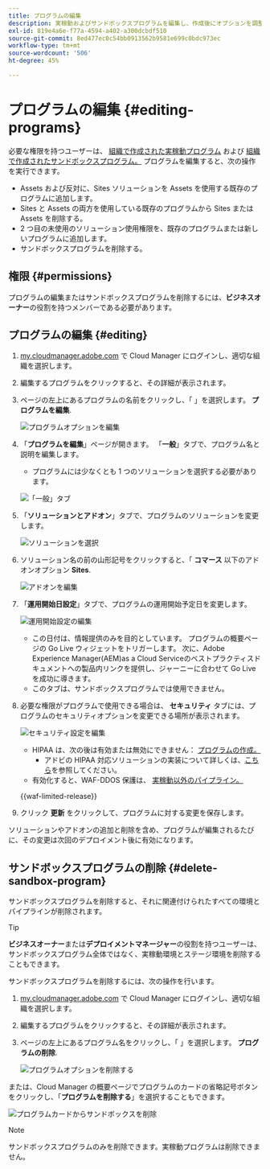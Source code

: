 ```yaml
---
title: プログラムの編集
description: 実稼動およびサンドボックスプログラムを編集し、作成後にオプションを調整する方法について説明します。
exl-id: 819e4a6e-f77a-4594-a402-a300dcbdf510
source-git-commit: 8ed477ec0c54bb0913562b9581e699c0bdc973ec
workflow-type: tm+mt
source-wordcount: '506'
ht-degree: 45%

---
```


# プログラムの編集 {#editing-programs}

必要な権限を持つユーザーは、 [組織で作成された実稼動プログラム](creating-production-programs.md) および [組織で作成されたサンドボックスプログラム。](creating-sandbox-programs.md) プログラムを編集すると、次の操作を実行できます。

* Assets および反対に、Sites ソリューションを Assets を使用する既存のプログラムに追加します。
* Sites と Assets の両方を使用している既存のプログラムから Sites または Assets を削除する。
* 2 つ目の未使用のソリューション使用権限を、既存のプログラムまたは新しいプログラムに追加します。
* サンドボックスプログラムを削除する。

## 権限 {#permissions}

プログラムの編集またはサンドボックスプログラムを削除するには、**ビジネスオーナー**&#x200B;の役割を持つメンバーである必要があります。

## プログラムの編集 {#editing}

1. [my.cloudmanager.adobe.com](https://my.cloudmanager.adobe.com/) で Cloud Manager にログインし、適切な組織を選択します。

1. 編集するプログラムをクリックすると、その詳細が表示されます。

1. ページの左上にあるプログラムの名前をクリックし、「 」を選択します。 **プログラムを編集**.

   ![プログラムオプションを編集](assets/edit-program-overview.png)

1. 「**プログラムを編集**」ページが開きます。 「**一般**」タブで、プログラム名と説明を編集します。

   * プログラムには少なくとも 1 つのソリューションを選択する必要があります。

   ![「一般」タブ](assets/edit-program-prod1.png)

1. 「**ソリューションとアドオン**」タブで、プログラムのソリューションを変更します。

   ![ソリューションを選択](assets/edit-prg.png)

1. ソリューション名の前の山形記号をクリックすると、「 **コマース** 以下のアドオンオプション **Sites**.

   ![アドオンを編集](assets/edit-program-add-on.png)

1. 「**運用開始日設定**」タブで、プログラムの運用開始予定日を変更します。

   ![運用開始設定の編集](assets/edit-program-go-live.png)

   * この日付は、情報提供のみを目的としています。 プログラムの概要ページの Go Live ウィジェットをトリガーします。 次に、Adobe Experience Manager(AEM)as a Cloud Serviceのベストプラクティスドキュメントへの製品内リンクを提供し、ジャーニーに合わせて Go Live を成功に導きます。
   * このタブは、サンドボックスプログラムでは使用できません。

1. 必要な権限がプログラムで使用できる場合は、 **セキュリティ** タブには、プログラムのセキュリティオプションを変更できる場所が表示されます。

   ![セキュリティ設定を編集](assets/edit-program-security.png)

   * HIPAA は、次の後は有効または無効にできません： [プログラムの作成。](/help/implementing/cloud-manager/getting-access-to-aem-in-cloud/creating-production-programs.md)
      * アドビの HIPAA 対応ソリューションの実装について詳しくは、[こちら](https://www.adobe.com/go/hipaa-ready)を参照してください。
   * 有効化すると、WAF-DDOS 保護は、 [実稼動以外のパイプライン。](/help/implementing/cloud-manager/configuring-pipelines/configuring-non-production-pipelines.md)

   {{waf-limited-release}}

1. クリック **更新** をクリックして、プログラムに対する変更を保存します。

ソリューションやアドオンの追加と削除を含め、プログラムが編集されるたびに、その変更は次回のデプロイメント後に有効になります。

## サンドボックスプログラムの削除 {#delete-sandbox-program}

サンドボックスプログラムを削除すると、それに関連付けられたすべての環境とパイプラインが削除されます。

>[!TIP]
>
>**ビジネスオーナー**&#x200B;または&#x200B;**デプロイメントマネージャー**&#x200B;の役割を持つユーザーは、サンドボックスプログラム全体ではなく、実稼動環境とステージ環境を削除することもできます。

サンドボックスプログラムを削除するには、次の操作を行います。

1. [my.cloudmanager.adobe.com](https://my.cloudmanager.adobe.com/) で Cloud Manager にログインし、適切な組織を選択します。

1. 編集するプログラムをクリックすると、その詳細が表示されます。

1. ページの左上にあるプログラム名をクリックし、「 」を選択します。 **プログラムの削除**.

   ![プログラムオプションを削除する](assets/delete-sandbox1.png)

または、Cloud Manager の概要ページでプログラムのカードの省略記号ボタンをクリックし、「**プログラムを削除する**」を選択することもできます。

![プログラムカードからサンドボックスを削除](assets/delete-sandbox2.png)

>[!NOTE]
>
>サンドボックスプログラムのみを削除できます。実稼動プログラムは削除できません。
